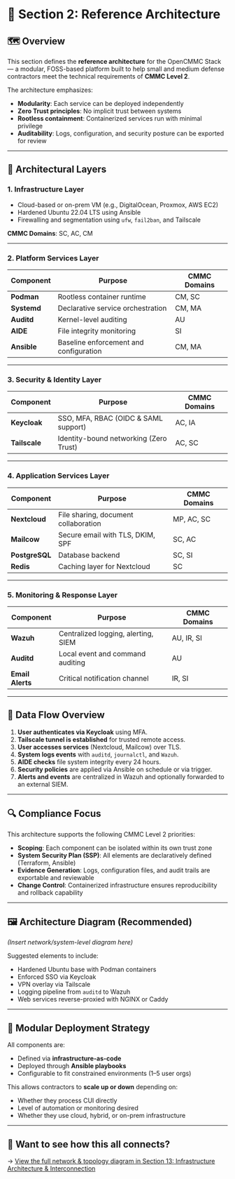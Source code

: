 # 📐 Section 2: Reference Architecture

## 🗺️ Overview

This section defines the **reference architecture** for the OpenCMMC Stack — a modular, FOSS-based platform built to help small and medium defense contractors meet the technical requirements of **CMMC Level 2**.

The architecture emphasizes:

- **Modularity**: Each service can be deployed independently
- **Zero Trust principles**: No implicit trust between systems
- **Rootless containment**: Containerized services run with minimal privilege
- **Auditability**: Logs, configuration, and security posture can be exported for review

---

## 🧱 Architectural Layers

### 1. **Infrastructure Layer**

- Cloud-based or on-prem VM (e.g., DigitalOcean, Proxmox, AWS EC2)
- Hardened Ubuntu 22.04 LTS using Ansible
- Firewalling and segmentation using `ufw`, `fail2ban`, and Tailscale

**CMMC Domains**: SC, AC, CM

---

### 2. **Platform Services Layer**

| Component     | Purpose                                 | CMMC Domains |
|---------------|-----------------------------------------|--------------|
| **Podman**    | Rootless container runtime              | CM, SC       |
| **Systemd**   | Declarative service orchestration       | CM, MA       |
| **Auditd**    | Kernel-level auditing                   | AU           |
| **AIDE**      | File integrity monitoring               | SI           |
| **Ansible**   | Baseline enforcement and configuration  | CM, MA       |

---

### 3. **Security & Identity Layer**

| Component     | Purpose                                  | CMMC Domains |
|---------------|------------------------------------------|--------------|
| **Keycloak**  | SSO, MFA, RBAC (OIDC & SAML support)     | AC, IA       |
| **Tailscale** | Identity-bound networking (Zero Trust)   | AC, SC       |

---

### 4. **Application Services Layer**

| Component         | Purpose                              | CMMC Domains |
|------------------|--------------------------------------|--------------|
| **Nextcloud**     | File sharing, document collaboration | MP, AC, SC   |
| **Mailcow**       | Secure email with TLS, DKIM, SPF     | SC, AC       |
| **PostgreSQL**    | Database backend                     | SC, SI       |
| **Redis**         | Caching layer for Nextcloud          | SC           |

---

### 5. **Monitoring & Response Layer**

| Component   | Purpose                                   | CMMC Domains |
|-------------|-------------------------------------------|--------------|
| **Wazuh**   | Centralized logging, alerting, SIEM       | AU, IR, SI   |
| **Auditd**  | Local event and command auditing          | AU           |
| **Email Alerts** | Critical notification channel        | IR, SI       |

---

## 🔄 Data Flow Overview

1. **User authenticates via Keycloak** using MFA.
2. **Tailscale tunnel is established** for trusted remote access.
3. **User accesses services** (Nextcloud, Mailcow) over TLS.
4. **System logs events** with `auditd`, `journalctl`, and `Wazuh`.
5. **AIDE checks** file system integrity every 24 hours.
6. **Security policies** are applied via Ansible on schedule or via trigger.
7. **Alerts and events** are centralized in Wazuh and optionally forwarded to an external SIEM.

---

## 🔍 Compliance Focus

This architecture supports the following CMMC Level 2 priorities:

- **Scoping**: Each component can be isolated within its own trust zone
- **System Security Plan (SSP)**: All elements are declaratively defined (Terraform, Ansible)
- **Evidence Generation**: Logs, configuration files, and audit trails are exportable and reviewable
- **Change Control**: Containerized infrastructure ensures reproducibility and rollback capability

---

## 🖼️ Architecture Diagram (Recommended)

*(Insert network/system-level diagram here)*

Suggested elements to include:

- Hardened Ubuntu base with Podman containers
- Enforced SSO via Keycloak
- VPN overlay via Tailscale
- Logging pipeline from `auditd` to Wazuh
- Web services reverse-proxied with NGINX or Caddy

---

## 🧰 Modular Deployment Strategy

All components are:

- Defined via **infrastructure-as-code**
- Deployed through **Ansible playbooks**
- Configurable to fit constrained environments (1–5 user orgs)

This allows contractors to **scale up or down** depending on:

- Whether they process CUI directly
- Level of automation or monitoring desired
- Whether they use cloud, hybrid, or on-prem infrastructure

---

## 🧭 Want to see how this all connects?

→ [View the full network & topology diagram in Section 13: Infrastructure Architecture & Interconnection](../13_architecture/index.md)
